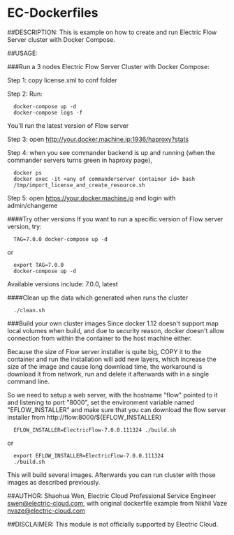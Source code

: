 # EC-Dockerfiles
##DESCRIPTION:
This is example on how to create and run Electric Flow Server cluster with Docker Compose.

##USAGE:

###Run a 3 nodes Electric Flow Server Cluster with Docker Compose:

Step 1: copy license.xml to conf folder

Step 2: Run:

```
  docker-compose up -d
  docker-compose logs -f
```
You'll run the latest version of Flow server

Step 3: open http://your.docker.machine.ip:1936/haproxy?stats

Step 4: when you see commander backend is up and running (when the commander servers turns green in haproxy page), 
```
  docker ps
  docker exec -it <any of commanderserver container id> bash
  /tmp/import_license_and_create_resource.sh
```

Step 5: open https://your.docker.machine.ip and login with admin/changeme

####Try other versions
If you want to run a specific version of Flow server version, try:
```
  TAG=7.0.0 docker-compose up -d
```
or
```
  export TAG=7.0.0
  docker-compose up -d
```
Available versions include: 7.0.0, latest

####Clean up the data which generated when runs the cluster
```
  ./clean.sh
```

###Build your own cluster images
Since docker 1.12 doesn't support map local volumes when build, and  due to security reason, docker doesn't allow connection from within the container to the host machine either.

Because the size of Flow server installer is quite big, COPY it to the container and run the installation will add new layers, which increase the size of the image and cause long download time, the workaround is download it from network, run and delete it afterwards with in a single command line.

So we need to setup a web server, with the hostname "flow" pointed to it and listening to port "8000", set the environment variable named "EFLOW\_INSTALLER" and make sure that you can download the flow server installer from http://flow:8000/${EFLOW\_INSTALLER}

```
  EFLOW_INSTALLER=ElectricFlow-7.0.0.111324 ./build.sh 
```
or
```
  export EFLOW_INSTALLER=ElectricFlow-7.0.0.111324
  ./build.sh 
```

This will build several images.
Afterwards you can run cluster with those images as described previously.


##AUTHOR:
Shaohua Wen, Electric Cloud Professional Service Engineer swen@electric-cloud.com, with original dockerfile example from Nikhil Vaze <nvaze@electric-cloud.com>


##DISCLAIMER:
This module is not officially supported by Electric Cloud.
